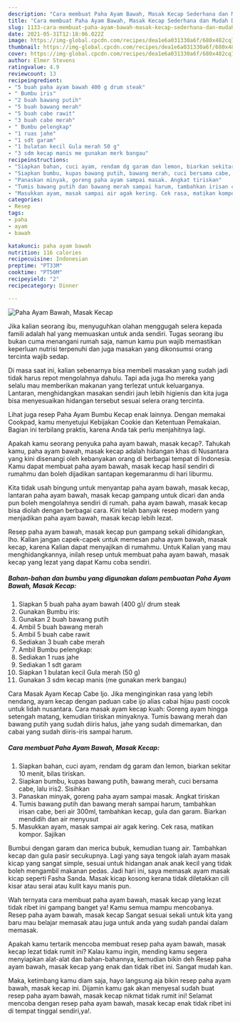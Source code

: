 ```yaml
---
description: "Cara membuat Paha Ayam Bawah, Masak Kecap Sederhana dan Mudah Dibuat"
title: "Cara membuat Paha Ayam Bawah, Masak Kecap Sederhana dan Mudah Dibuat"
slug: 1133-cara-membuat-paha-ayam-bawah-masak-kecap-sederhana-dan-mudah-dibuat
date: 2021-05-31T12:18:06.022Z
image: https://img-global.cpcdn.com/recipes/dea1e6a031330a6f/680x482cq70/paha-ayam-bawah-masak-kecap-foto-resep-utama.jpg
thumbnail: https://img-global.cpcdn.com/recipes/dea1e6a031330a6f/680x482cq70/paha-ayam-bawah-masak-kecap-foto-resep-utama.jpg
cover: https://img-global.cpcdn.com/recipes/dea1e6a031330a6f/680x482cq70/paha-ayam-bawah-masak-kecap-foto-resep-utama.jpg
author: Elmer Stevens
ratingvalue: 4.9
reviewcount: 13
recipeingredient:
- "5 buah paha ayam bawah 400 g drum steak"
- " Bumbu iris"
- "2 buah bawang putih"
- "5 buah bawang merah"
- "5 buah cabe rawit"
- "3 buah cabe merah"
- " Bumbu pelengkap"
- "1 ruas jahe"
- "1 sdt garam"
- "1 bulatan kecil Gula merah 50 g"
- "3 sdm kecap manis me gunakan merk bangau"
recipeinstructions:
- "Siapkan bahan, cuci ayam, rendam dg garam dan lemon, biarkan sekitar 10 menit, bilas tiriskan."
- "Siapkan bumbu, kupas bawang putih, bawang merah, cuci bersama cabe, lalu iris2. Sisihkan"
- "Panaskan minyak, goreng paha ayam sampai masak. Angkat tiriskan"
- "Tumis bawang putih dan bawang merah sampai harum, tambahkan irisan cabe, beri air 300ml, tambahkan kecap, gula dan garam. Biarkan mendidih dan air menyusut"
- "Masukkan ayam, masak sampai air agak kering. Cek rasa, matikan kompor. Sajikan"
categories:
- Resep
tags:
- paha
- ayam
- bawah

katakunci: paha ayam bawah 
nutrition: 116 calories
recipecuisine: Indonesian
preptime: "PT33M"
cooktime: "PT50M"
recipeyield: "2"
recipecategory: Dinner

---
```



![Paha Ayam Bawah, Masak Kecap](https://img-global.cpcdn.com/recipes/dea1e6a031330a6f/680x482cq70/paha-ayam-bawah-masak-kecap-foto-resep-utama.jpg)

Jika kalian seorang ibu, menyuguhkan olahan menggugah selera kepada famili adalah hal yang memuaskan untuk anda sendiri. Tugas seorang ibu bukan cuma menangani rumah saja, namun kamu pun wajib memastikan keperluan nutrisi terpenuhi dan juga masakan yang dikonsumsi orang tercinta wajib sedap.

Di masa  saat ini, kalian sebenarnya bisa membeli masakan yang sudah jadi tidak harus repot mengolahnya dahulu. Tapi ada juga lho mereka yang selalu mau memberikan makanan yang terlezat untuk keluarganya. Lantaran, menghidangkan masakan sendiri jauh lebih higienis dan kita juga bisa menyesuaikan hidangan tersebut sesuai selera orang tercinta. 

Lihat juga resep Paha Ayam Bumbu Kecap enak lainnya. Dengan memakai Cookpad, kamu menyetujui Kebijakan Cookie dan Ketentuan Pemakaian. Bagian ini terbilang praktis, karena Anda tak perlu menjahitnya lagi.

Apakah kamu seorang penyuka paha ayam bawah, masak kecap?. Tahukah kamu, paha ayam bawah, masak kecap adalah hidangan khas di Nusantara yang kini disenangi oleh kebanyakan orang di berbagai tempat di Indonesia. Kamu dapat membuat paha ayam bawah, masak kecap hasil sendiri di rumahmu dan boleh dijadikan santapan kegemaranmu di hari liburmu.

Kita tidak usah bingung untuk menyantap paha ayam bawah, masak kecap, lantaran paha ayam bawah, masak kecap gampang untuk dicari dan anda pun boleh mengolahnya sendiri di rumah. paha ayam bawah, masak kecap bisa diolah dengan berbagai cara. Kini telah banyak resep modern yang menjadikan paha ayam bawah, masak kecap lebih lezat.

Resep paha ayam bawah, masak kecap pun gampang sekali dihidangkan, lho. Kalian jangan capek-capek untuk memesan paha ayam bawah, masak kecap, karena Kalian dapat menyajikan di rumahmu. Untuk Kalian yang mau menghidangkannya, inilah resep untuk membuat paha ayam bawah, masak kecap yang lezat yang dapat Kamu coba sendiri.

<!--inarticleads1-->

##### Bahan-bahan dan bumbu yang digunakan dalam pembuatan Paha Ayam Bawah, Masak Kecap:

1. Siapkan 5 buah paha ayam bawah (400 g)/ drum steak
1. Gunakan  Bumbu iris:
1. Gunakan 2 buah bawang putih
1. Ambil 5 buah bawang merah
1. Ambil 5 buah cabe rawit
1. Sediakan 3 buah cabe merah
1. Ambil  Bumbu pelengkap:
1. Sediakan 1 ruas jahe
1. Sediakan 1 sdt garam
1. Siapkan 1 bulatan kecil Gula merah (50 g)
1. Gunakan 3 sdm kecap manis (me gunakan merk bangau)


Cara Masak Ayam Kecap Cabe Ijo. Jika menginginkan rasa yang lebih nendang, ayam kecap dengan paduan cabe ijo alias cabai hijau pasti cocok untuk lidah nusantara. Cara masak ayam kecap kuah: Goreng ayam hingga setengah matang, kemudian tiriskan minyaknya. Tumis bawang merah dan bawang putih yang sudah diiris halus, jahe yang sudah dimemarkan, dan cabai yang sudah diiris-iris sampai harum. 

<!--inarticleads2-->

##### Cara membuat Paha Ayam Bawah, Masak Kecap:

1. Siapkan bahan, cuci ayam, rendam dg garam dan lemon, biarkan sekitar 10 menit, bilas tiriskan.
1. Siapkan bumbu, kupas bawang putih, bawang merah, cuci bersama cabe, lalu iris2. Sisihkan
1. Panaskan minyak, goreng paha ayam sampai masak. Angkat tiriskan
1. Tumis bawang putih dan bawang merah sampai harum, tambahkan irisan cabe, beri air 300ml, tambahkan kecap, gula dan garam. Biarkan mendidih dan air menyusut
1. Masukkan ayam, masak sampai air agak kering. Cek rasa, matikan kompor. Sajikan


Bumbui dengan garam dan merica bubuk, kemudian tuang air. Tambahkan kecap dan gula pasir secukupnya. Lagi yang saya tengok ialah ayam masak kicap yang sangat simple, sesuai untuk hidangan anak anak kecil yang tidak boleh mengambil makanan pedas. Jadi hari ini, saya memasak ayam masak kicap seperti Fasha Sanda. Masak kicap kosong kerana tidak diletakkan cili kisar atau serai atau kulit kayu manis pun. 

Wah ternyata cara membuat paha ayam bawah, masak kecap yang lezat tidak ribet ini gampang banget ya! Kamu semua mampu mencobanya. Resep paha ayam bawah, masak kecap Sangat sesuai sekali untuk kita yang baru mau belajar memasak atau juga untuk anda yang sudah pandai dalam memasak.

Apakah kamu tertarik mencoba membuat resep paha ayam bawah, masak kecap lezat tidak rumit ini? Kalau kamu ingin, mending kamu segera menyiapkan alat-alat dan bahan-bahannya, kemudian bikin deh Resep paha ayam bawah, masak kecap yang enak dan tidak ribet ini. Sangat mudah kan. 

Maka, ketimbang kamu diam saja, hayo langsung aja bikin resep paha ayam bawah, masak kecap ini. Dijamin kamu gak akan menyesal sudah buat resep paha ayam bawah, masak kecap nikmat tidak rumit ini! Selamat mencoba dengan resep paha ayam bawah, masak kecap enak tidak ribet ini di tempat tinggal sendiri,ya!.

